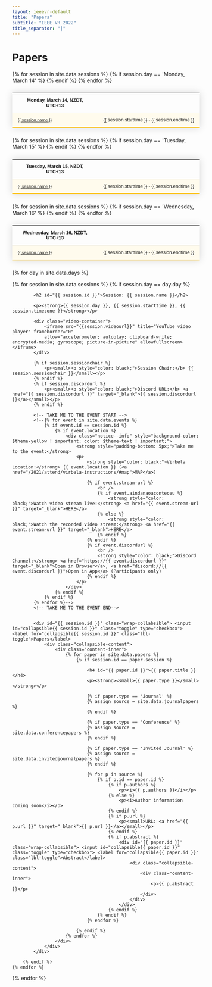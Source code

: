 ```yaml
---
layout: ieeevr-default
title: "Papers"
subtitle: "IEEE VR 2022"
title_separator: "|"
---
```


<style>
    .styled-table {
        border-collapse: collapse;
        margin: 25px 0;
        font-size: 0.9em;
        font-family: sans-serif;
        /*min-width: 400px;*/
        box-shadow: 0 0 20px rgba(0, 0, 0, 0.15);
        display: table;
    }

    .styled-table thead tr {
        background-color: #fec10d;
        color: #ffffff;
        text-align: left;
    }

    .styled-table th,
    .styled-table td {
        padding: 12px 15px;
    }

    .styled-table tbody tr {
        border-bottom: 1px solid #dddddd;
    }

    .styled-table tbody tr:nth-of-type(even) {
        background-color: #fffbed;
    }

    .styled-table tbody tr:last-of-type {
        border-bottom: 2px solid #fec10d;
    }

    .styled-table tbody tr.active-row {
        font-weight: bold;
        color: #fec10d;
    }

    /* Collapsible */
    input[type='checkbox'] {
        display: none;
    }

    .wrap-collabsible {
        margin: 1rem 0;
    }

    .lbl-toggle {
        display: block;
        font-weight: bold;
        /* font-family: monospace; */
        font-size: 0.8rem;
        text-align: left;
        padding: 0rem;
        color: #fec10d;
        background: #ffffff;
        cursor: pointer;
        border-radius: 7px;
        transition: all 0.25s ease-out;
    }

    .lbl-toggle:hover {
        /*color: #FFF;*/
    }

    .lbl-toggle::before {
        content: ' ';
        display: inline-block;
        border-top: 5px solid transparent;
        border-bottom: 5px solid transparent;
        border-left: 5px solid currentColor;
        vertical-align: middle;
        margin-right: .7rem;
        transform: translateY(-2px);
        transition: transform .2s ease-out;
    }

    .toggle:checked+.lbl-toggle::before {
        transform: rotate(90deg) translateX(-3px);
    }

    .collapsible-content {
        max-height: 0px;
        overflow: hidden;
        transition: max-height .25s ease-in-out;
    }

    .toggle:checked+.lbl-toggle+.collapsible-content {
        max-height: 1500px;
    }

    .toggle:checked+.lbl-toggle {
        border-bottom-right-radius: 0;
        border-bottom-left-radius: 0;
    }

    .collapsible-content .content-inner {
        background: white;
        /* rgba(0, 105, 255, .2);*/
        border-bottom: 1px solid white;
        border-bottom-left-radius: 7px;
        border-bottom-right-radius: 7px;
        padding: .5rem 1rem;
    }

    .collapsible-content p {
        margin-bottom: 0;
    }

    .video-container {
        overflow: hidden;
        position: relative;
        width: 100%;
    }

    .video-container::after {
        padding-top: 56.25%;
        /* 75% if 4:3*/
        display: block;
        content: '';
    }

    .video-container iframe {
        position: absolute;
        top: 0;
        left: 0;
        width: 100%;
        height: 100%;
    }

</style>

<h1>Papers</h1>

<div>
    <table class="styled-table" style="font-size: 0.9em; ">
        <tr>
            <th>Monday, March 14, NZDT, UTC+13</th>
            <th></th>
        </tr>
        {% for session in site.data.sessions %}
        {% if session.day == 'Monday, March 14' %}
        <tr>
            <td style="font-size: 0.9em;"><a href="#{{ session.id }}">{{ session.name }}</a></td>
            <td style="white-space: nowrap; text-align: right;">{{ session.starttime }} - {{ session.endtime }}</td>
        </tr>
        {% endif %}
        {% endfor %}
    </table>
</div>
<div>
    <table class="styled-table" style="font-size: 0.9em; ">
        <tr>
            <th>Tuesday, March 15, NZDT, UTC+13</th>
            <th></th>
        </tr>
        {% for session in site.data.sessions %}
        {% if session.day == 'Tuesday, March 15' %}
        <tr>
            <td style="font-size: 0.9em;"><a href="#{{ session.id }}">{{ session.name }}</a></td>
            <td style="white-space: nowrap; text-align: right;">{{ session.starttime }} - {{ session.endtime }}</td>
        </tr>
        {% endif %}
        {% endfor %}
    </table>
</div>
<div>
    <table class="styled-table" style="font-size: 0.9em; ">
        <tr>
            <th>Wednesday, March 16, NZDT, UTC+13</th>
            <th></th>
        </tr>
        {% for session in site.data.sessions %}
        {% if session.day == 'Wednesday, March 16' %}
        <tr>
            <td style="font-size: 0.9em;"><a href="#{{ session.id }}">{{ session.name }}</a></td>
            <td style="white-space: nowrap; text-align: right;">{{ session.starttime }} - {{ session.endtime }}</td>
        </tr>
        {% endif %}
        {% endfor %}
    </table>
</div>


<!-- 
INVITED MISSING
-->

<!--
SORRY FOR THE NESTING, I HAD TO DO SOME DEBUGGING
-->


{% for day in site.data.days %}
<div>
    {% for session in site.data.sessions %}
        {% if session.day == day.day %}

            <h2 id="{{ session.id }}">Session: {{ session.name }}</h2>
    
            <p><strong>{{ session.day }}, {{ session.starttime }}, {{ session.timezone }}</strong></p>

            <div class="video-container">
                <iframe src="{{session.videourl}}" title="YouTube video player" frameborder="0" 
                allow="accelerometer; autoplay; clipboard-write; encrypted-media; gyroscope; picture-in-picture" allowfullscreen></iframe>
            </div>

            {% if session.sessionchair %}
                <p><small><b style="color: black;">Session Chair:</b> {{ session.sessionchair }}</small></p>
            {% endif %}
            {% if session.discordurl %}
                <p><small><b style="color: black;">Discord URL:</b> <a href="{{ session.discordurl }}" target="_blank">{{ session.discordurl }}</a></small></p>
            {% endif %}
    
            <!-- TAKE ME TO THE EVENT START -->
            <!--{% for event in site.data.events %}
                {% if event.id == session.id %}
                    {% if event.location %}
                        <div class="notice--info" style="background-color: $theme-yellow ! important; color: $theme-text ! important;">
                            <strong style="padding-bottom: 5px;">Take me to the event:</strong>
                            <p>
                                <strong style="color: black;">Virbela Location:</strong> {{ event.location }} (<a href="/2021/attend/virbela-instructions/#map">MAP</a>)

                                {% if event.stream-url %}
                                    <br />
                                    {% if event.aindanaoaconteceu %}
                                        <strong style="color: black;">Watch video stream live:</strong> <a href="{{ event.stream-url }}" target="_blank">HERE</a>
                                    {% else %}
                                        <strong style="color: black;">Watch the recorded video stream:</strong> <a href="{{ event.stream-url }}" target="_blank">HERE</a>
                                    {% endif %}
                                {% endif %}
                                {% if event.discordurl %}
                                    <br />
                                    <strong style="color: black;">Discord Channel:</strong> <a href="https://{{ event.discordurl }}" target="_blank">Open in Browser</a>, <a href="discord://{{ event.discordurl }}">Open in App</a> (Participants only)
                                {% endif %}
                            </p>
                        </div>
                    {% endif %}
                {% endif %}
            {% endfor %}-->
            <!-- TAKE ME TO THE EVENT END-->
    
    
            <div id="{{ session.id }}" class="wrap-collabsible"> <input id="collapsible{{ session.id }}" class="toggle" type="checkbox"> <label for="collapsible{{ session.id }}" class="lbl-toggle">Papers</label>
                <div class="collapsible-content">
                    <div class="content-inner">
                        {% for paper in site.data.papers %}
                            {% if session.id == paper.session %}

                                <h4 id="{{ paper.id }}">{{ paper.title }}</h4>
                                <p><strong><small>{{ paper.type }}</small></strong></p>

                                {% if paper.type == 'Journal' %}
                                {% assign source = site.data.journalpapers %}
                                {% endif %}

                                {% if paper.type == 'Conference' %}
                                {% assign source = site.data.conferencepapers %}
                                {% endif %}

                                {% if paper.type == 'Invited Journal' %}
                                {% assign source = site.data.invitedjournalpapers %}
                                {% endif %}

                                {% for p in source %}
                                    {% if p.id == paper.id %}
                                        {% if p.authors %}
                                            <p><i>{{ p.authors }}</i></p>
                                        {% else %}
                                            <p><i>Author information coming soon</i></p>
                                        {% endif %}
                                        {% if p.url %}
                                            <p><small>URL: <a href="{{ p.url }}" target="_blank">{{ p.url }}</a></small></p>
                                        {% endif %}
                                        {% if p.abstract %}
                                            <div id="{{ paper.id }}" class="wrap-collabsible"> <input id="collapsible{{ paper.id }}" class="toggle" type="checkbox"> <label for="collapsible{{ paper.id }}" class="lbl-toggle">Abstract</label>
                                                <div class="collapsible-content">
                                                    <div class="content-inner">
                                                        <p>{{ p.abstract }}</p>
                                                    </div>
                                                </div>
                                            </div>
                                        {% endif %}
                                    {% endif %}
                                {% endfor %}

                            {% endif %}
                        {% endfor %}
                    </div>
                </div>
            </div>

        {% endif %}
    {% endfor %}
</div>
{% endfor %}
